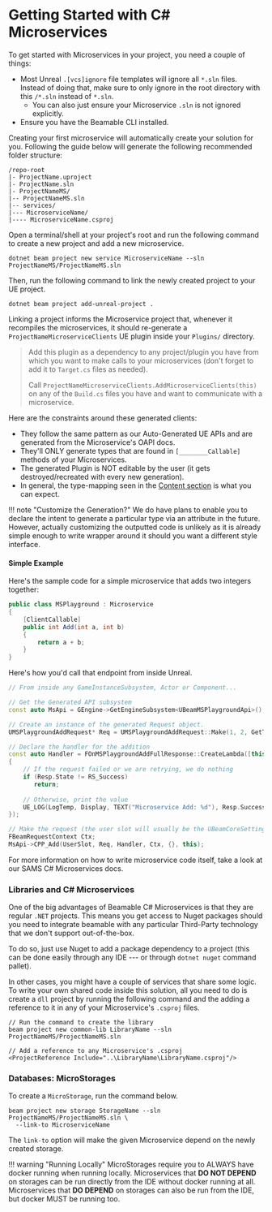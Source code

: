 # Getting Started with C# Microservices
To get started with Microservices in your project, you need a couple of things:

- Most Unreal `.[vcs]ignore` file templates will ignore all `*.sln` files. Instead of doing that, make sure to only ignore in the root directory with this  `/*.sln` instead of `*.sln`.
	- You can also just ensure your Microservice `.sln` is not ignored explicitly.
- Ensure you have the Beamable CLI installed.

Creating your first microservice will automatically create your solution for you. Following the guide below will generate the following recommended folder structure:

```
/repo-root
|- ProjectName.uproject
|- ProjectName.sln
|- ProjectNameMS/
|-- ProjectNameMS.sln
|-- services/
|--- MicroserviceName/
|---- MicroserviceName.csproj
```

Open a terminal/shell at your project's root and run the following command to create a new project and add a new microservice.
```
dotnet beam project new service MicroserviceName --sln ProjectNameMS/ProjectNameMS.sln
```

Then, run the following command to link the newly created project to your UE project.
```
dotnet beam project add-unreal-project .
```

Linking a project informs the Microservice project that, whenever it recompiles the microservices, it 
should re-generate a `ProjectNameMicroserviceClients` UE plugin inside your `Plugins/` directory. 

>Add this plugin as a dependency to any project/plugin you have from which you want to make calls to your microservices (don't forget to add it to `Target.cs` files as needed).
>
>Call `ProjectNameMicroserviceClients.AddMicroserviceClients(this)` on any of the `Build.cs` files you have and want to communicate with a microservice.

Here are the constraints around these generated clients:
- They follow the same pattern as our Auto-Generated UE APIs and are generated from the Microservice's OAPI docs. 
- They'll ONLY generate types that are found in `[________Callable]` methods of your Microservices.
- The generated Plugin is NOT editable by the user (it gets destroyed/recreated with every new generation).
- In general, the type-mapping seen in the [Content section](../features/content.md#supported-content-serialization) is what you can expect.

!!! note "Customize the Generation?"
	We do have plans to enable you to declare the intent to generate a particular type via an attribute in the future. However, actually customizing the outputted code is unlikely as it is already simple enough to write wrapper around it should you want a different style interface.

#### Simple Example
 Here's the sample code for a simple microservice that adds two integers together:
```csharp
public class MSPlayground : Microservice  
{  
    [ClientCallable]  
    public int Add(int a, int b)  
    {
	    return a + b;  
    }
}
```

Here's how you'd call that endpoint from inside Unreal.
```cpp 
// From inside any GameInstanceSubsystem, Actor or Component...

// Get the Generated API subsystem
const auto MsApi = GEngine->GetEngineSubsystem<UBeamMSPlaygroundApi>();  

// Create an instance of the generated Request object.
UMSPlaygroundAddRequest* Req = UMSPlaygroundAddRequest::Make(1, 2, GetTransientPackage(), {});  

// Declare the handler for the addition
const auto Handler = FOnMSPlaygroundAddFullResponse::CreateLambda([this](FMSPlaygroundAddFullResponse Resp)  
{  
    // If the request failed or we are retrying, we do nothing  
    if (Resp.State != RS_Success)  
       return;  
  
    // Otherwise, print the value 
    UE_LOG(LogTemp, Display, TEXT("Microservice Add: %d"), Resp.SuccessData->Value);
});  

// Make the request (the user slot will usually be the UBeamCoreSettings::GetOwnerPlayerSlot())
FBeamRequestContext Ctx;  
MsApi->CPP_Add(UserSlot, Req, Handler, Ctx, {}, this);
```

For more information on how to write microservice code itself, take a look at our SAMS C# Microservices docs.
### Libraries and C# Microservices
One of the big advantages of Beamable C# Microservices is that they are regular `.NET` projects. This means you get access to Nuget packages should you need to integrate beamable with any particular Third-Party technology that we don't support out-of-the-box.

To do so, just use Nuget to add a package dependency to a project (this can be done easily through any IDE --- or through `dotnet nuget` command pallet).

In other cases, you might have a couple of services that share some logic. To write your own shared code inside this solution, all you need to do is create a `dll` project by running the following command and the adding a reference to it in any of your Microservice's `.csproj` files.

```
// Run the command to create the library
beam project new common-lib LibraryName --sln ProjectNameMS/ProjectNameMS.sln

// Add a reference to any Microservice's .csproj 
<ProjectReference Include="..\LibraryName\LibraryName.csproj"/>
```
### Databases: MicroStorages
To create a `MicroStorage`, run the command below.
```
beam project new storage StorageName --sln ProjectNameMS/ProjectNameMS.sln \
  --link-to MicroserviceName
```

The `link-to` option will make the given Microservice depend on the newly created storage. 

!!! warning "Running Locally"
	MicroStorages require you to ALWAYS have docker running when running locally. Microservices that **DO NOT DEPEND** on storages can be run directly from the IDE without docker running at all. Microservices that **DO DEPEND** on storages can also be run from the IDE, but docker MUST be running too.
